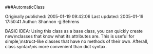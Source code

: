 ###AutomaticClass

Originally published: 2005-01-19 09:42:06
Last updated: 2005-01-19 17:50:41
Author: Shannon -jj Behrens

BASIC IDEA: Using this class as a base class, you can quickly create new\nclasses that know what its attributes are.  This is useful for simple,\nstruct-like classes that have no methods of their own.  Afterall, class syntax\nis more convenient than dict syntax.